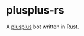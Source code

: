 plusplus-rs
===========

A [plusplus][jorgesimplementation] bot written in Rust.

[jorgesimplementation]: github.com/jorgeortiz85/fs-slack.git
